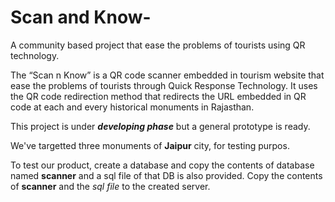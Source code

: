 # Scan and Know-
A community based project that ease the problems of tourists using QR technology.

The “Scan n Know” is a QR code scanner embedded in tourism website that ease the problems of tourists through Quick Response Technology. It uses the QR code redirection method that redirects the URL embedded in QR code at each and every historical monuments in Rajasthan. 

This project is under **_developing phase_** but a general prototype is ready. 

We've targetted three monuments of **Jaipur** city, for testing purpos.

To test our product, create a database and copy the contents of database named **scanner** and a sql file of that DB is also provided. 
Copy the contents of **scanner** and the *sql file* to the created server. 

